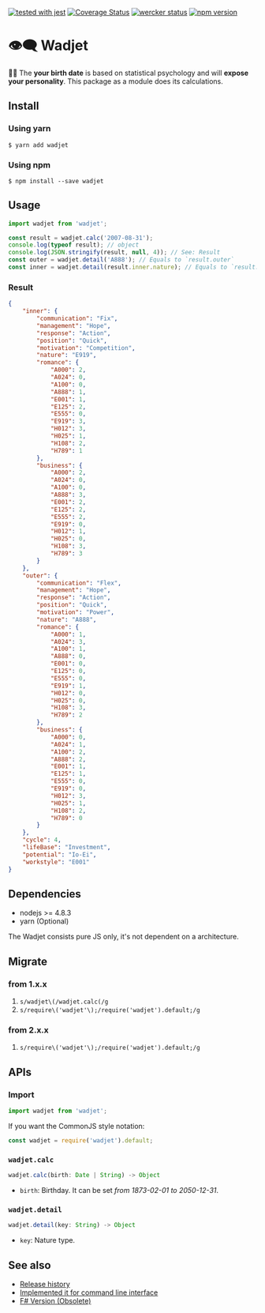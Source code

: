 [![tested with jest](https://img.shields.io/badge/tested_with-jest-99424f.svg)](https://github.com/facebook/jest)
[![Coverage Status](https://coveralls.io/repos/github/danmaq/wadjet/badge.svg?branch=master)](https://coveralls.io/github/danmaq/wadjet?branch=master)
[![wercker status](https://app.wercker.com/status/ad70bac2941458a3fd3f1ed329ff05ee/s/master "wercker status")](https://app.wercker.com/project/byKey/ad70bac2941458a3fd3f1ed329ff05ee)
[![npm version](https://badge.fury.io/js/wadjet.svg)](https://badge.fury.io/js/wadjet)

# 👁️‍🗨️ Wadjet

🔮🎂 The __your birth date__ is based on statistical psychology and will __expose your personality__.
This package as a module does its calculations.

## Install

### Using yarn

```SH
$ yarn add wadjet
```

### Using npm

```SH
$ npm install --save wadjet
```

## Usage

```JavaScript
import wadjet from 'wadjet';

const result = wadjet.calc('2007-08-31');
console.log(typeof result); // object
console.log(JSON.stringify(result, null, 4)); // See: Result
const outer = wadjet.detail('A888'); // Equals to `result.outer`
const inner = wadjet.detail(result.inner.nature); // Equals to `result.inner`
```

### Result

```JSON
{
    "inner": {
        "communication": "Fix",
        "management": "Hope",
        "response": "Action",
        "position": "Quick",
        "motivation": "Competition",
        "nature": "E919",
        "romance": {
            "A000": 2,
            "A024": 0,
            "A100": 0,
            "A888": 1,
            "E001": 1,
            "E125": 2,
            "E555": 0,
            "E919": 3,
            "H012": 3,
            "H025": 1,
            "H108": 2,
            "H789": 1
        },
        "business": {
            "A000": 2,
            "A024": 0,
            "A100": 0,
            "A888": 3,
            "E001": 2,
            "E125": 2,
            "E555": 2,
            "E919": 0,
            "H012": 1,
            "H025": 0,
            "H108": 3,
            "H789": 3
        }
    },
    "outer": {
        "communication": "Flex",
        "management": "Hope",
        "response": "Action",
        "position": "Quick",
        "motivation": "Power",
        "nature": "A888",
        "romance": {
            "A000": 1,
            "A024": 3,
            "A100": 1,
            "A888": 0,
            "E001": 0,
            "E125": 0,
            "E555": 0,
            "E919": 1,
            "H012": 0,
            "H025": 0,
            "H108": 3,
            "H789": 2
        },
        "business": {
            "A000": 0,
            "A024": 1,
            "A100": 2,
            "A888": 2,
            "E001": 1,
            "E125": 1,
            "E555": 0,
            "E919": 0,
            "H012": 3,
            "H025": 1,
            "H108": 2,
            "H789": 0
        }
    },
    "cycle": 4,
    "lifeBase": "Investment",
    "potential": "Io-Ei",
    "workstyle": "E001"
}
```

## Dependencies

* nodejs >= 4.8.3
* yarn (Optional)

The Wadjet consists pure JS only, it's not dependent on a architecture.

## Migrate

### from 1.x.x

1. `s/wadjet\(/wadjet.calc(/g`
2. `s/require\('wadjet'\);/require('wadjet').default;/g`

### from 2.x.x

1. `s/require\('wadjet'\);/require('wadjet').default;/g`

## APIs

### Import

```JavaScript
import wadjet from 'wadjet';
```

If you want the CommonJS style notation:

```JavaScript
const wadjet = require('wadjet').default;
```

### `wadjet.calc`

```JavaScript
wadjet.calc(birth: Date | String) -> Object
```

* `birth`: Birthday. It can be set _from 1873-02-01 to 2050-12-31_.

### `wadjet.detail`

```JavaScript
wadjet.detail(key: String) -> Object
```

* `key`: Nature type.

## See also

* [Release history](https://github.com/danmaq/wadjet/releases)
* [Implemented it for command line interface](https://github.com/danmaq/wadjet-cli)
* [F# Version (Obsolete)](https://github.com/danmaq/birth.fs)
